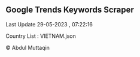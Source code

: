

## Google Trends Keywords Scraper 
 
Last Update 29-05-2023 , 07:22:16

Country List :
VIETNAM.json



© Abdul Muttaqin 
